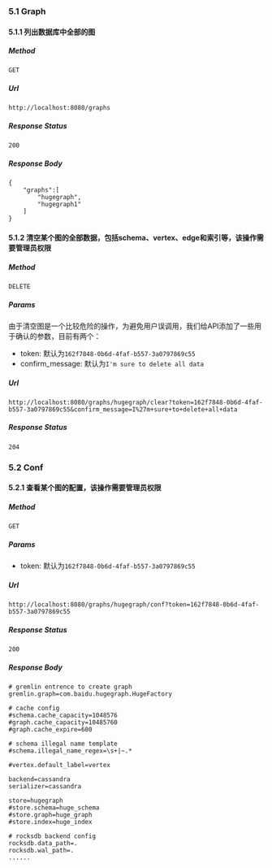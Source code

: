 ### 5.1 Graph

#### 5.1.1 列出数据库中全部的图

##### Method

```
GET
```

##### Url

```
http://localhost:8080/graphs
```

##### Response Status

```
200
```

##### Response Body

```
{
    "graphs":[
        "hugegraph",
        "hugegraph1"
    ]
}
```

#### 5.1.2 清空某个图的全部数据，包括schema、vertex、edge和索引等，**该操作需要管理员权限**

##### Method

```
DELETE
```

##### Params

由于清空图是一个比较危险的操作，为避免用户误调用，我们给API添加了一些用于确认的参数，目前有两个：

- token: 默认为`162f7848-0b6d-4faf-b557-3a0797869c55`
- confirm_message: 默认为`I'm sure to delete all data`

##### Url

```
http://localhost:8080/graphs/hugegraph/clear?token=162f7848-0b6d-4faf-b557-3a0797869c55&confirm_message=I%27m+sure+to+delete+all+data
```

##### Response Status

```
204
```

### 5.2 Conf

#### 5.2.1 查看某个图的配置，**该操作需要管理员权限**

##### Method

```
GET
```

##### Params

- token: 默认为`162f7848-0b6d-4faf-b557-3a0797869c55`

##### Url

```
http://localhost:8080/graphs/hugegraph/conf?token=162f7848-0b6d-4faf-b557-3a0797869c55
```

##### Response Status

```
200
```

##### Response Body

```
# gremlin entrence to create graph
gremlin.graph=com.baidu.hugegraph.HugeFactory

# cache config
#schema.cache_capacity=1048576
#graph.cache_capacity=10485760
#graph.cache_expire=600

# schema illegal name template
#schema.illegal_name_regex=\s+|~.*

#vertex.default_label=vertex

backend=cassandra
serializer=cassandra

store=hugegraph
#store.schema=huge_schema
#store.graph=huge_graph
#store.index=huge_index

# rocksdb backend config
rocksdb.data_path=.
rocksdb.wal_path=.
......
```